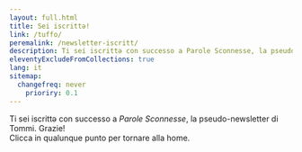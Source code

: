 ```yaml
---
layout: full.html
title: Sei iscrittə!
link: /tuffo/
peremalink: /newsletter-iscritt/
description: Ti sei iscrittə con successo a Parole Sconnesse, la pseudo-newsletter di Tommi
eleventyExcludeFromCollections: true
lang: it
sitemap:
  changefreq: never
	prioriry: 0.1
---
```

Ti sei iscrittə con successo a <cite>Parole Sconnesse</cite>, la pseudo-newsletter di Tommi. Grazie!  
Clicca in qualunque punto per tornare alla home.
